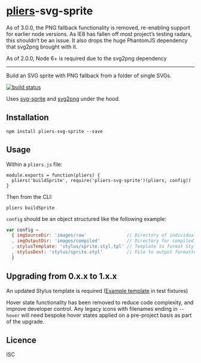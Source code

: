 # [pliers](https://pliersjs.github.io/)-svg-sprite

As of 3.0.0, the PNG fallback functionality is removed, re-enabling support for earlier node versions. As IE8 has fallen off most project’s testing radars, this shouldn’t be an issue. It also drops the huge PhantomJS dependency that svg2png brought with it.

As of 2.0.0, Node 6+ is required due to the svg2png dependency

---

Build an SVG sprite with PNG fallback from a folder of single SVGs.

[![build status](https://secure.travis-ci.org/pliersjs/pliers-svg-sprite.png)](http://travis-ci.org/pliersjs/pliers-svg-sprite)

Uses [svg-sprite](https://www.npmjs.org/package/svg-sprite) and [svg2png](https://www.npmjs.org/package/svg2png) under the hood.

## Installation

```
npm install pliers-svg-sprite --save
```

## Usage

Within a `pliers.js` file:

```
module.exports = function(pliers) {
  pliers('buildSprite', require('pliers-svg-sprite')(pliers, config))
}
```

Then from the CLI:

```
pliers buildSprite
```

`config` should be an object structured like the following example:

```js
var config =
  { imgSourceDir: 'images/raw'               // Directory of individual SVGs
  , imgOutputDir: 'images/compiled'          // Directory for compiled SVG/PNG
  , stylusTemplate: 'stylus/sprite.styl.tpl' // Template to format Stylus
  , stylusDest: 'stylus/sprite.styl'         // File to output formatted Stylus
  }
```

## Upgrading from 0.x.x to 1.x.x

An updated Stylus template is required ([Example template](test/fixtures/stylus/sprite.styl.tpl) in test fixtures)

Hover state functionality has been removed to reduce code complexity, and improve developer control. Any legacy icons with filenames ending in `--hover` will need bespoke hover states applied on a pre-project basis as part of the upgrade.

## Licence
ISC

